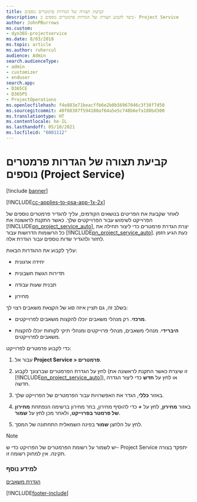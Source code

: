 ```yaml
---
title: קביעת תצורה של הגדרות פרמטרים נוספים
description: כיצד לקבוע תצורה של הגדרות פרמטרים נוספים ב- Project Service
author: JohnPBurrows
ms.custom:
- dyn365-projectservice
ms.date: 8/03/2018
ms.topic: article
ms.author: ruhercul
audience: Admin
search.audienceType:
- admin
- customizer
- enduser
search.app:
- D365CE
- D365PS
- ProjectOperations
ms.openlocfilehash: f4e883e71beacffb6e2b0b56967046c3f38f7d50
ms.sourcegitcommit: 40f68387f594180af64a5e5c748b6efa188bd300
ms.translationtype: HT
ms.contentlocale: he-IL
ms.lasthandoff: 05/10/2021
ms.locfileid: "6001112"
---
```

# <a name="configure-additional-parameter-settings-project-service"></a>קביעת תצורה של הגדרות פרמטרים נוספים (Project Service)

[!include [banner](../includes/psa-now-project-operations.md)]

[!INCLUDE[cc-applies-to-psa-app-1x-2x](../includes/cc-applies-to-psa-app-1x-2x.md)]

לאחר שקבעת את הפריטים בנושאים הקודמים, עליך להגדיר פרמטרים נוספים של הפרוייקט לשימוש עבור הפרוייקטים שלך. כאשר התקנת לראשונה את [!INCLUDE[pn_project_service_auto](../includes/pn-project-service-auto.md)], יצרת הגדרת פרמטרים כדי ליצור תחילה את כל הרשומות הדרושות עבור [!INCLUDE[pn_project_service_auto](../includes/pn-project-service-auto.md)]. כעת הגיע הזמן לחזור ולהגדיר שדות נוספים עבור הגדרת אלה.  
  
 עליך לקבוע את ההגדרות הבאות:  
  
-   יחידה ארגונית  
  
-   תדירות הגשת חשבונית  
  
-   תבנית שעות עבודה  
  
-   מחירון  
 
בשלב זה, גם תציין איזה סוג של הקצאת משאבים רצוי לך:  
  
- **מרכזי**. רק מנהלי משאבים יוכלו להקצות משאבים לפרוייקטים.  
  
- **היברידי**. מנהלי משאבים, מנהלי פרוייקטים ומנהלי תיקי לקוחות יוכלו להקצות משאבים לפרוייקטים.  
  
 
כדי לקבוע פרמטרים לפרוייקט:  
  
1. עבור אל **Project Service > פרמטרים**.  
  
2. לחץ על הגדרת הפרמטרים שברצונך לקבוע (זו שיצרת כאשר התקנת לראשונה את [!INCLUDE[pn_project_service_auto](../includes/pn-project-service-auto.md)]), או לחץ על **חדש** כדי ליצור הגדרה חדשה.  
  
3. באזור **כללי**, הגדר את האפשרויות עבור הפרמטרים של הפרוייקט שלך.  
  
4. באזור **מחירון**, לחץ על **+** כדי להוסיף מחירון, בחר מחירון ברשימה הנפתחת **מחירון של פרמטר בפרוייקט**, ולאחר מכן לחץ על **שמור**.  
  
5. לחץ על הלחצן **שמור** בפינה השמאלית התחתונה של המסך.  

> [!NOTE]
> יש לשמור על רשומת הפרמטרים של הפרויקט כדי ש- Project Service יתפקד בצורה תקינה. אין למחוק רשומה זו.

### <a name="see-also"></a>למידע נוסף  
 [הגדרת משאבים](../psa/set-up-resources.md)


[!INCLUDE[footer-include](../includes/footer-banner.md)]